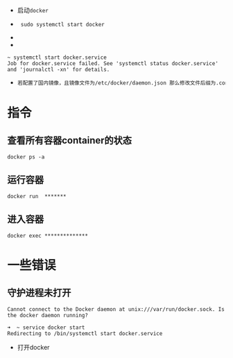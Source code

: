 - 启动`docker `

- ```
   sudo systemctl start docker
  ```



- 













- 

  ```shell
  ~ systemctl start docker.service
  Job for docker.service failed. See 'systemctl status docker.service' and 'journalctl -xn' for details.
  ```

- ```dockerfile
  若配置了国内镜像，且镜像文件为/etc/docker/daemon.json 那么修改文件后缀为.conf
  ```

  



# 指令

## 查看所有容器container的状态

```shell
docker ps -a
```

## 运行容器

```shell
docker run  *******
```



## 进入容器

```shell
docker exec **************
```











# 一些错误

## 守护进程未打开

```shell
Cannot connect to the Docker daemon at unix:///var/run/docker.sock. Is the docker daemon running?
```

```shell
➜  ~ service docker start
Redirecting to /bin/systemctl start docker.service
```

- 打开docker